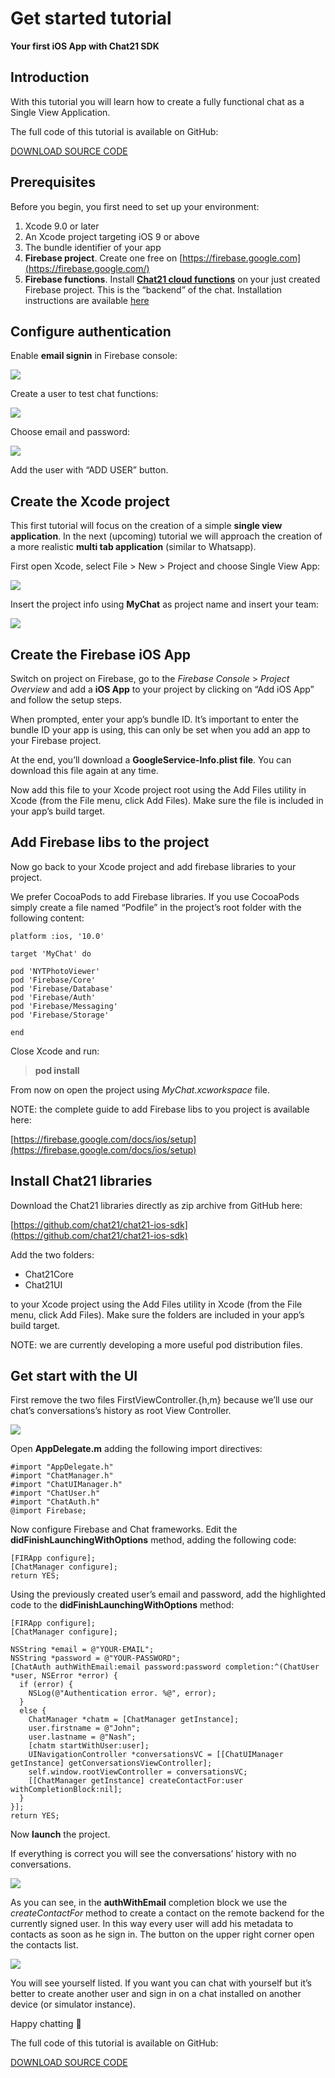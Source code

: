 # Get started tutorial
**Your first iOS App with Chat21 SDK**

## Introduction

With this tutorial you will learn how to create a fully functional chat as a Single View Application.

The full code of this tutorial is available on GitHub:

[DOWNLOAD SOURCE CODE](https://github.com/chat21/chat21-get-started-ios)

## Prerequisites

Before you begin, you first need to set up your environment:

1.  Xcode 9.0 or later
2.  An Xcode project targeting iOS 9 or above
3.  The bundle identifier of your app
4.  **Firebase project**. Create one free on  [https://firebase.google.com](https://firebase.google.com/)
5.  **Firebase functions**. Install  [**Chat21 cloud functions**](https://github.com/chat21/chat21-cloud-functions) on your just created Firebase project. This is the “backend” of the chat. Installation instructions are available [here](https://github.com/chat21/chat21-cloud-functions)

## Configure authentication

Enable **email signin** in Firebase console:

![](http://www.chat21.org/wp-content/uploads/2018/02/firebase-add-user-step0-1500x746.png)

Create a user to test chat functions:

![](http://www.chat21.org/wp-content/uploads/2018/02/firebase-add-user-step1-1500x692.png)

Choose email and password:

![](http://www.chat21.org/wp-content/uploads/2018/02/firebase-add-user-step2-1500x692.png)

Add the user with “ADD USER” button.

## Create the Xcode project

This first tutorial will focus on the creation of a simple  **single view application**. In the next (upcoming) tutorial we will approach the creation of a more realistic  **multi tab application**  (similar to Whatsapp).

First open Xcode, select File > New > Project and choose Single View App:

![](http://www.chat21.org/wp-content/uploads/2018/02/xcode-create-project-step1-1030x742.png)

Insert the project info using **MyChat** as project name and insert your team:

![](http://www.chat21.org/wp-content/uploads/2018/02/xcode-create-project-step2-1030x745.png)

## Create the Firebase iOS App

Switch on project on Firebase, go to the _Firebase Console_ > _Project Overview_ and add a **iOS App** to your project by clicking on “Add iOS App” and follow the setup steps.

When prompted, enter your app’s bundle ID. It’s important to enter the bundle ID your app is using, this can only be set when you add an app to your Firebase project.

At the end, you’ll download a **GoogleService-Info.plist file**. You can download this file again at any time.

Now add this file to your Xcode project root using the Add Files utility in Xcode (from the File menu, click Add Files). Make sure the file is included in your app’s build target.

## Add Firebase libs to the project

Now go back to your Xcode project and add firebase libraries to your project.

We prefer CocoaPods to add Firebase libraries. If you use CocoaPods simply create a file named “Podfile” in the project’s root folder with the following content:

    platform :ios, '10.0'
    
    target 'MyChat' do
    
    pod 'NYTPhotoViewer'
    pod 'Firebase/Core'
    pod 'Firebase/Database'
    pod 'Firebase/Auth'
    pod 'Firebase/Messaging'
    pod 'Firebase/Storage'
    
    end

Close Xcode and run:

> **pod install**

From now on open the project using _MyChat.xcworkspace_ file.

NOTE: the complete guide to add Firebase libs to you project is available here:

[https://firebase.google.com/docs/ios/setup](https://firebase.google.com/docs/ios/setup)

## Install Chat21 libraries

Download the Chat21 libraries directly as zip archive from GitHub here:

[https://github.com/chat21/chat21-ios-sdk](https://github.com/chat21/chat21-ios-sdk)

Add the two folders:

-   Chat21Core
-   Chat21UI

to your Xcode project using the Add Files utility in Xcode (from the File menu, click Add Files). Make sure the folders are included in your app’s build target.

NOTE: we are currently developing a more useful pod distribution files.

## Get start with the UI

First remove the two files FirstViewController.{h,m} because we’ll use our chat’s conversations’s history as root View Controller.

![](http://www.chat21.org/wp-content/uploads/2018/02/xcode-remove-files-1030x796.png)

Open **AppDelegate.m** adding the following import directives:

    #import "AppDelegate.h"
    #import "ChatManager.h"
    #import "ChatUIManager.h"
    #import "ChatUser.h"
    #import "ChatAuth.h"
    @import Firebase;

Now configure Firebase and Chat frameworks. Edit the **didFinishLaunchingWithOptions** method, adding the following code:

    [FIRApp configure];
    [ChatManager configure];
    return YES;

Using the previously created user’s email and password, add the highlighted code to the **didFinishLaunchingWithOptions** method:

    [FIRApp configure];
    [ChatManager configure];
    
    NSString *email = @"YOUR-EMAIL";
    NSString *password = @"YOUR-PASSWORD";
    [ChatAuth authWithEmail:email password:password completion:^(ChatUser *user, NSError *error) {
      if (error) {
        NSLog(@"Authentication error. %@", error);
      }
      else {
        ChatManager *chatm = [ChatManager getInstance];
        user.firstname = @"John";
        user.lastname = @"Nash";
        [chatm startWithUser:user];
        UINavigationController *conversationsVC = [[ChatUIManager getInstance] getConversationsViewController];
        self.window.rootViewController = conversationsVC;
        [[ChatManager getInstance] createContactFor:user withCompletionBlock:nil];
      }
    }];
    return YES;
Now  **launch**  the project.

If everything is correct you will see the conversations’ history with no conversations.

![](http://www.chat21.org/wp-content/uploads/2018/02/app-view-conversations-2.png)

As you can see, in the  **authWithEmail**  completion block we use the _createContactFor_ method to create a contact on the remote backend for the currently signed user. In this way every user will add his metadata to contacts as soon as he sign in. The button on the upper right corner open the contacts list.

![](http://www.chat21.org/wp-content/uploads/2018/02/app-view-select-contact-2.png)

You will see yourself listed. If you want you can chat with yourself but it’s better to create another user and sign in on a chat installed on another device (or simulator instance).

Happy chatting 🙂

The full code of this tutorial is available on GitHub:

[DOWNLOAD SOURCE CODE](https://github.com/chat21/chat21-get-started-ios)
